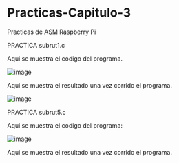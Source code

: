 # Practicas-Capitulo-3
Practicas de ASM Raspberry Pi


PRACTICA subrut1.c

Aqui se muestra el codigo del programa.

![image](https://user-images.githubusercontent.com/54882313/119867337-a379a500-bed2-11eb-871b-d41a6194dbe5.png)


Aqui se muestra el resultado una vez corrido el programa.

![image](https://user-images.githubusercontent.com/54882313/119867457-c441fa80-bed2-11eb-9aa5-15702d7b9957.png)


PRACTICA subrut5.c

Aqui se muestra el codigo del programa:

![image](https://user-images.githubusercontent.com/54882313/119867600-e9366d80-bed2-11eb-9c46-998e733504b6.png)


Aqui se muestra el resultado una vez corrido el programa.


